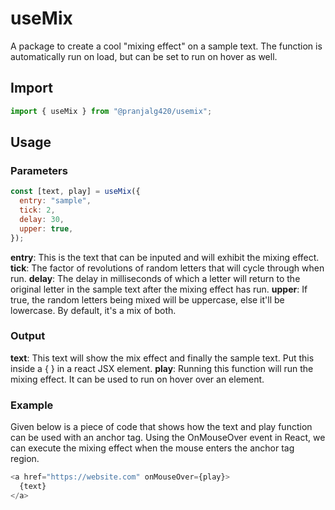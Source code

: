 # useMix

A package to create a cool "mixing effect" on a sample text. The function is automatically run on load, but can be set to run on hover as well.

## Import

```js
import { useMix } from "@pranjalg420/usemix";
```

## Usage

### Parameters

```js
const [text, play] = useMix({
  entry: "sample",
  tick: 2,
  delay: 30,
  upper: true,
});
```

**entry**: This is the text that can be inputed and will exhibit the mixing effect.
**tick**: The factor of revolutions of random letters that will cycle through when run.
**delay**: The delay in milliseconds of which a letter will return to the original letter in the sample text after the mixing effect has run.
**upper**: If true, the random letters being mixed will be uppercase, else it'll be lowercase. By default, it's a mix of both.

### Output

**text**: This text will show the mix effect and finally the sample text. Put this inside a { } in a react JSX element.
**play**: Running this function will run the mixing effect. It can be used to run on hover over an element.

### Example

Given below is a piece of code that shows how the text and play function can be used with an anchor tag. Using the OnMouseOver event in React, we can execute the mixing effect when the mouse enters the anchor tag region.

```js
<a href="https://website.com" onMouseOver={play}>
  {text}
</a>
```
